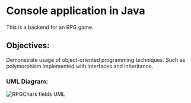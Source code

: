 # Console application in Java

This is a backend for an RPG game.

## Objectives: 

Demonstrate usage of object-oriented programming techniques. Such as polymorphism implemented with interfaces and inheritance.   

### UML Diagram:
![RPGChars fields UML](https://user-images.githubusercontent.com/47818670/132947466-3d2493b5-15c0-41d3-a1cd-6eb9481ce152.png)
